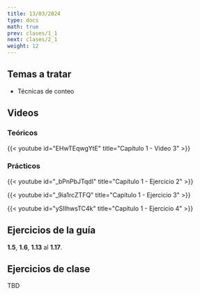 ```yaml
---
title: 13/03/2024
type: docs
math: true
prev: clases/1_1
next: clases/2_1
weight: 12
---
```


## Temas a tratar

* Técnicas de conteo

## Videos

### Teóricos

{{< youtube id="EHwTEqwgYtE" title="Capítulo 1 - Video 3" >}}

### Prácticos

{{< youtube id="_bPnPbJTqdI" title="Capítulo 1 - Ejercicio 2" >}}

{{< youtube id="_9ia1rcZTFQ" title="Capítulo 1 - Ejercicio 3" >}}

{{< youtube id="ySIIhwsTC4k" title="Capítulo 1 - Ejercicio 4" >}}

## Ejercicios de la guía

**1.5**, **1.6**, **1.13** al **1.17**.

## Ejercicios de clase

TBD

